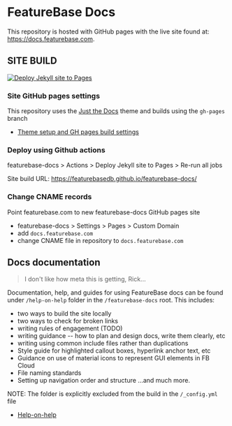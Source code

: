 # FeatureBase Docs
This repository is hosted with GitHub pages with the live site found at: https://docs.featurebase.com.

## SITE BUILD

[![Deploy Jekyll site to Pages](https://github.com/FeatureBaseDB/featurebase-docs/actions/workflows/pages.yml/badge.svg)](https://github.com/FeatureBaseDB/featurebase-docs/actions/workflows/pages.yml)

### Site GitHub pages settings

This repository uses the [Just the Docs](https://just-the-docs.github.io/just-the-docs/) theme and builds using the `gh-pages` branch

* [Theme setup and GH pages build settings](https://github.com/just-the-docs/just-the-docs-template/blob/main/README.md#publishing-your-site-on-github-pages)

### Deploy using Github actions

featurebase-docs > Actions > Deploy Jekyll site to Pages > Re-run all jobs

Site build URL: https://featurebasedb.github.io/featurebase-docs/

### Change CNAME records

Point featurebase.com to new featurebase-docs GitHub pages site

* featurebase-docs > Settings > Pages > Custom Domain
* add `docs.featurebase.com`
* change CNAME file in repository to `docs.featurebase.com`

## Docs documentation

> I don't like how meta this is getting, Rick...

Documentation, help, and guides for using FeatureBase docs can be found under `/help-on-help` folder in the `/featurebase-docs` root. This includes:

* two ways to build the site locally
* two ways to check for broken links
* writing rules of engagement (TODO)
* writing guidance -- how to plan and design docs, write them clearly, etc
* writing using common include files rather than duplications
* Style guide for highlighted callout boxes, hyperlink anchor text, etc
* Guidance on use of material icons to represent GUI elements in FB Cloud
* File naming standards
* Setting up navigation order and structure
...and much more.

NOTE: The folder is explicitly excluded from the build in the `/_config.yml` file

* [Help-on-help](https://github.com/FeatureBaseDB/featurebase-docs/tree/main/help-on-help)
